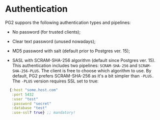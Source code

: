 # Authentication

PG2 suppors the following authentication types and pipelines:

- No password (for trusted clients);

- Clear text password (unused nowadays);

- MD5 password with salt (default prior to Postgres ver. 15);

- SASL with SCRAM-SHA-256 algorithm (default since Postgres ver. 15). This
  authentication includes two pipelines: `SCRAM-SHA-256` and
  `SCRAM-SHA-256-PLUS`. The client is free to choose which algorithm to use. By
  default, PG2 prefers SCRAM-SHA-256 as it's a bit simpler than `-PLUS.` The
  `-PLUS` version requires SSL set to true:

~~~clojure
  {:host "some.host.com"
   :port 5432
   :user "test"
   :password "secret"
   :database "test"
   :use-ssl? true} ;; mandatory!
~~~

